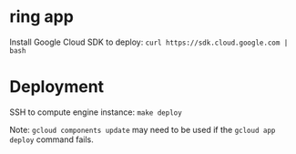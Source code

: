 # ring app

Install Google Cloud SDK to deploy:
`curl https://sdk.cloud.google.com | bash`

# Deployment

SSH to compute engine instance:
`make deploy`

Note: `gcloud components update` may need to be used if the `gcloud app deploy` command fails.


